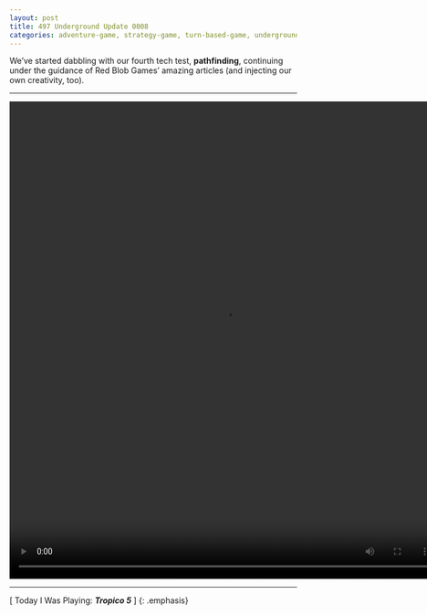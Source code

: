 ```yaml
---
layout: post
title: 497 Underground Update 0008
categories: adventure-game, strategy-game, turn-based-game, underground
---
```

We’ve started dabbling with our fourth tech test, **pathfinding**, continuing under the guidance of Red Blob Games’ amazing articles (and injecting our own creativity, too).

---

<video class="img-contain" width="752" height="836" controls>
  <source src="/img/games/497_Underground_Update_0008.mov" type="video/mp4">
  Your browser does not support the video tag.
</video>

---

[ Today I Was Playing: ***Tropico 5*** ]
{: .emphasis}